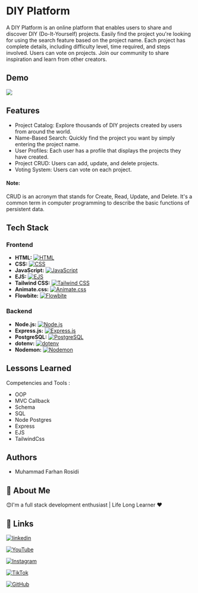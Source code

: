 # DIY Platform

A DIY Platform is an online platform that enables users to share and discover DIY (Do-It-Yourself) projects. Easily find the project you're looking for using the search feature based on the project name. Each project has complete details, including difficulty level, time required, and steps involved. Users can vote on projects. Join our community to share inspiration and learn from other creators.

## Demo

[![](https://github.com/diy-platform/demo-diy-platform.gif)](https://youtu.be/7n7mmfkra-Q)

## Features

- Project Catalog: Explore thousands of DIY projects created by users from around the world.
- Name-Based Search: Quickly find the project you want by simply entering the project name.
- User Profiles: Each user has a profile that displays the projects they have created.
- Project CRUD: Users can add, update, and delete projects.
- Voting System: Users can vote on each project.

#### Note:

CRUD is an acronym that stands for Create, Read, Update, and Delete. It's a common term in computer programming to describe the basic functions of persistent data.

## Tech Stack

### Frontend

- **HTML:** [![HTML](https://img.shields.io/badge/HTML-FF0000?style=for-the-badge&logo=html5&logoColor=white)](https://developer.mozilla.org/en-US/docs/Web/HTML)
- **CSS:** [![CSS](https://img.shields.io/badge/CSS-1572B6?style=for-the-badge&logo=css3&logoColor=white)](https://developer.mozilla.org/en-US/docs/Web/CSS)
- **JavaScript:** [![JavaScript](https://img.shields.io/badge/JavaScript-F7DF1E?style=for-the-badge&logo=javascript&logoColor=black)](https://developer.mozilla.org/en-US/docs/Web/JavaScript)
- **EJS:** [![EJS](https://img.shields.io/badge/EJS-a9a9a9?style=for-the-badge&logo=ejs&logoColor=black)](https://ejs.co/)
- **Tailwind CSS:** [![Tailwind CSS](https://img.shields.io/badge/TailwindCSS-38BDF8?style=for-the-badge&logo=tailwindcss&logoColor=white)](https://tailwindcss.com/)
- **Animate.css:** [![Animate.css](https://img.shields.io/badge/Animate.css-2869FF?style=for-the-badge&logo=animate-css&logoColor=white)](https://animate.style/)
- **Flowbite:** [![Flowbite](https://flowbite.com/docs/images/logo.svg)](https://flowbite.com/)

### Backend

- **Node.js:** [![Node.js](https://img.shields.io/badge/Node.js-43B98B?style=for-the-badge&logo=node.js&logoColor=white)](https://nodejs.org/en)
- **Express.js:** [![Express.js](https://img.shields.io/badge/Express.js-404D59?style=for-the-badge&logo=express&logoColor=white)](https://expressjs.com/)
- **PostgreSQL:** [![PostgreSQL](https://img.shields.io/badge/PostgreSQL-336791?style=for-the-badge&logo=postgresql&logoColor=white)](https://www.postgresql.org/)
- **dotenv:** [![dotenv](https://img.shields.io/badge/dotenv-9cf8d3?style=for-the-badge&logo=dotenv&logoColor=black)](https://www.dotenv.org/)
- **Nodemon:** [![Nodemon](https://img.shields.io/badge/nodemon-2c79fb?style=for-the-badge&logo=nodemon&logoColor=white)](https://nodemon.io/)

## Lessons Learned

Competencies and Tools :

- OOP
- MVC Callback
- Schema
- SQL
- Node Postgres
- Express
- EJS
- TailwindCss

## Authors

- Muhammad Farhan Rosidi

## 🚀 About Me

😊I'm a full stack development enthusiast | Life Long Learner ❤️

## 🔗 Links

[![linkedin](https://img.shields.io/badge/linkedin-0A66C2?style=for-the-badge&logo=linkedin&logoColor=white)](https://www.linkedin.com/in/mfarhanrosidi/)

[![YouTube](https://img.shields.io/badge/YouTube-FF0000?style=for-the-badge&logo=youtube&logoColor=white)](https://www.youtube.com/c/MuhammadFarhanRosidi/)

[![Instagram](https://img.shields.io/badge/Instagram-E4405F?style=for-the-badge&logo=instagram&logoColor=white)](https://www.instagram.com/muhfarhanrosidi/)

[![TikTok](https://img.shields.io/badge/TikTok-000000?style=for-the-badge&logo=tiktok&logoColor=white)](https://www.tiktok.com/@farhokk/)

[![GitHub](https://img.shields.io/badge/GitHub-100000?style=for-the-badge&logo=github&logoColor=white)](https://github.com/MuhammadFarhanRosidi/)
